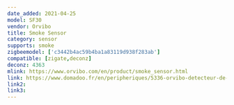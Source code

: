 ```yaml
---
date_added: 2021-04-25
model: SF30
vendor: Orvibo
title: Smoke Sensor
category: sensor
supports: smoke
zigbeemodel: ['c3442b4ac59b4ba1a83119d938f283ab']
compatible: [zigate,deconz]
deconz: 4363
mlink: https://www.orvibo.com/en/product/smoke_sensor.html
link: https://www.domadoo.fr/en/peripheriques/5336-orvibo-detecteur-de-fumee-zigbee.html
link2: 
link3: 
---
```

